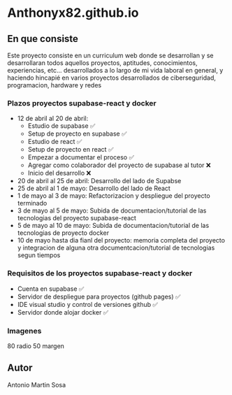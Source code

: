 # Anthonyx82.github.io

## En que consiste

Este proyecto consiste en un curriculum web donde se desarrollan y se desarrollaran todos aquellos proyectos, aptitudes, conocimientos, experiencias, etc... desarrollados a lo largo de mi vida laboral en general, y haciendo hincapié en varios proyectos desarrollados de ciberseguridad, programacion, hardware y redes

### Plazos proyectos supabase-react y docker

- 12 de abril al 20 de abril:
  - Estudio de supabase ✅
  - Setup de proyecto en supabase ✅
  - Estudio de react ✅
  - Setup de proyecto en react ✅
  - Empezar a documentar el proceso ✅
  - Agregar como colaborador del proyecto de supabase al tutor ❌
  - Inicio del desarrollo ❌
- 20 de abril al 25 de abril: Desarrollo del lado de Supabse
- 25 de abril al 1 de mayo: Desarrollo del lado de React
- 1 de mayo al 3 de mayo: Refactorizacion y despliegue del proyecto terminado
- 3 de mayo al 5 de mayo: Subida de documentacion/tutorial de las tecnologias del proyecto supabase-react
- 5 de mayo al 10 de mayo: Subida de documentacion/tutorial de las tecnologias de proyecto docker
- 10 de mayo hasta dia fianl del proyecto: memoria completa del proyecto y integracion de alguna otra documentcacion/tutorial de tecnologias segun tiempos

### Requisitos de los proyectos supabase-react y docker

- Cuenta en supabase ✅
- Servidor de despliegue para proyectos (github pages) ✅
- IDE visual studio y control de versiones github ✅
- Servidor donde alojar docker ✅

### Imagenes

80 radio 50 margen

## Autor

Antonio Martin Sosa
